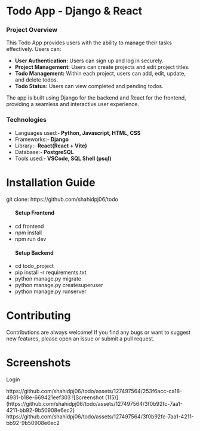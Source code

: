 <h1>Todo App - Django & React </h1>

<h3>Project Overview</h3>

  <p>This Todo App provides users with the ability to manage their tasks effectively. Users can:</p>
    <ul>
        <li><strong>User Authentication:</strong> Users can sign up and log in securely.</li>
        <li><strong>Project Management:</strong> Users can create projects and edit project titles.</li>
        <li><strong>Todo Management:</strong> Within each project, users can add, edit, update, and delete todos.</li>
        <li><strong>Todo Status:</strong> Users can view completed and pending todos.</li>
    </ul>

  <p>The app is built using Django for the backend and React for the frontend, providing a seamless and interactive user experience.</p>


  <h3>Technologies</h3>
  <ul>
        <li>Languages used:-<strong> Python, Javascript, HTML, CSS</strong></li>
        <li>Frameworks:-<strong> Django</strong></li>
        <li>Library:-<strong> React(React + Vite)</strong></li>
        <li>Database:-<strong> PostgreSQL</strong></li>
        <li>Tools used:-<strong> VSCode, SQL Shell (psql)</strong></li>
  </ul>

  <h1>Installation Guide</h1>
      <p>git clone: https://github.com/shahidpj06/todo</p>
    <ul>
      <h4>Setup Frontend</h4>
      <li>cd frontend</li>
      <li>npm install</li>
      <li>npm run dev</li>
    </ul>
    <ul>
      <h4>Setup Backend</h4>
      <li>cd todo_project</li>
      <li>pip install -r requirements.txt</li>
      <li>python manage.py migrate</li>
      <li>python manage.py createsuperuser</li>
      <li>python manage.py runserver</li>
    </ul>


  <h1>Contributing</h1>
    <p>Contributions are always welcome! If you find any bugs or want to suggest new features, please open an issue or submit a pull request.</p>

  <h1>Screenshots</h1>
    <p>Login</p>
    https://github.com/shahidpj06/todo/assets/127497564/253f6acc-ca18-4931-b18e-669421eef303
    ![Screenshot (115)](https://github.com/shahidpj06/todo/assets/127497564/3f0b92fc-7aa1-4211-bb92-9b50908e6ec2)
    https://github.com/shahidpj06/todo/assets/127497564/3f0b92fc-7aa1-4211-bb92-9b50908e6ec2

  
  
  
